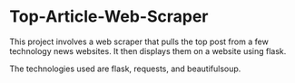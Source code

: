 # Top-Article-Web-Scraper
This project involves a web scraper that pulls the top post from a few technology news websites. It then displays them on a website using flask.

The technologies used are flask, requests, and beautifulsoup.
